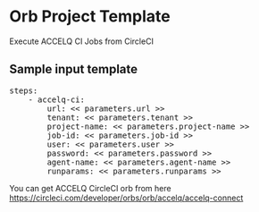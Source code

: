 # Orb Project Template

Execute ACCELQ CI Jobs from CircleCI

## Sample input template
<pre>
steps:
    - accelq-ci:
        url: << parameters.url >>
        tenant: << parameters.tenant >>
        project-name: << parameters.project-name >>
        job-id: << parameters.job-id >>
        user: << parameters.user >>
        password: << parameters.password >>
        agent-name: << parameters.agent-name >>
        runparams: << parameters.runparams >>
</pre>

You can get ACCELQ CircleCI orb from here https://circleci.com/developer/orbs/orb/accelq/accelq-connect
